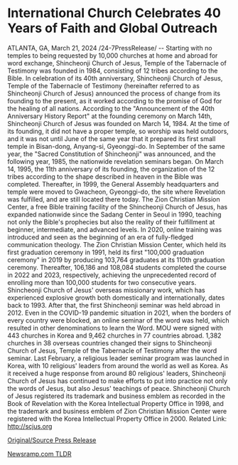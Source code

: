 # International Church Celebrates 40 Years of Faith and Global Outreach

ATLANTA, GA, March 21, 2024 /24-7PressRelease/ -- Starting with no temples to being requested by 10,000 churches at home and abroad for word exchange, Shincheonji Church of Jesus, Temple of the Tabernacle of Testimony was founded in 1984, consisting of 12 tribes according to the Bible.  In celebration of its 40th anniversary, Shincheonji Church of Jesus, Temple of the Tabernacle of Testimony (hereinafter referred to as Shincheonji Church of Jesus) announced the process of change from its founding to the present, as it worked according to the promise of God for the healing of all nations.  According to the "Announcement of the 40th Anniversary History Report" at the founding ceremony on March 14th, Shincheonji Church of Jesus was founded on March 14, 1984. At the time of its founding, it did not have a proper temple, so worship was held outdoors, and it was not until June of the same year that it prepared its first small temple in Bisan-dong, Anyang-si, Gyeonggi-do.  In September of the same year, the "Sacred Constitution of Shincheonji" was announced, and the following year, 1985, the nationwide revelation seminars began. On March 14, 1995, the 11th anniversary of its founding, the organization of the 12 tribes according to the shape described in heaven in the Bible was completed. Thereafter, in 1999, the General Assembly headquarters and temple were moved to Gwacheon, Gyeonggi-do, the site where Revelation was fulfilled, and are still located there today.  The Zion Christian Mission Center, a free Bible training facility of the Shincheonji Church of Jesus, has expanded nationwide since the Sadang Center in Seoul in 1990, teaching not only the Bible's prophecies but also the reality of their fulfillment at beginner, intermediate, and advanced levels. In 2020, online training was introduced and seen as the beginning of an era of fully-fledged communication theology.  The Zion Christian Mission Center, which held its first graduation ceremony in 1991, held its first "100,000 graduation ceremony" in 2019 by producing 103,764 graduates at its 110th graduation ceremony. Thereafter, 106,186 and 108,084 students completed the course in 2022 and 2023, respectively, achieving the unprecedented record of enrolling more than 100,000 students for two consecutive years.  Shincheonji Church of Jesus' overseas missionary work, which has experienced explosive growth both domestically and internationally, dates back to 1993. After that, the first Shincheonji seminar was held abroad in 2012.  Even in the COVID-19 pandemic situation in 2021, when the borders of every country were blocked, an online seminar of the word was held, which resulted in other denominations to learn the Word. MOU were signed with 443 churches in Korea and 9,462 churches in 77 countries abroad. 1,382 churches in 38 overseas countries changed their signs to Shincheonji Church of Jesus, Temple of the Tabernacle of Testimony after the word seminar.  Last February, a religious leader seminar program was launched in Korea, with 10 religious' leaders from around the world as well as Korea. As it received a huge response from around 80 religious' leaders, Shincheonji Church of Jesus has continued to make efforts to put into practice not only the words of Jesus, but also Jesus' teachings of peace.  Shincheonji Church of Jesus registered its trademark and business emblem as recorded in the Book of Revelation with the Korea Intellectual Property Office in 1998, and the trademark and business emblem of Zion Christian Mission Center were registered with the Korea Intellectual Property Office in 2000.  Related Link: http://scjus.org 

[Original/Source Press Release](https://www.24-7pressrelease.com/press-release/509441/international-church-celebrates-40-years-of-faith-and-global-outreach) 

[Newsramp.com TLDR](https://newsramp.com/None) 